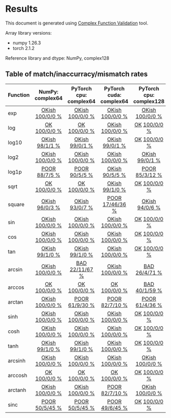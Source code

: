 
# Results

This document is generated using [Complex Function Validation](https://github.com/pearu/complex_function_validation) tool.

Array library versions:
- numpy 1.26.3
- torch 2.1.2

Reference library and dtype: NumPy, complex128

## Table of match/inaccurracy/mismatch rates

 | Function | NumPy: complex64 | PyTorch cpu: complex64 | PyTorch cuda: complex64 | PyTorch cpu: complex128 | PyTorch cuda: complex128 | 
 | :---- | :----: | :----: | :----: | :----: | :----: | 
 | exp | [OKish](https://placehold.co/15x15/green/gray?text=OK) [100/0/0 %](data/exp_NumPy_complex128_cpu_versus_NumPy_complex64_cpu.txt) | [OKish](https://placehold.co/15x15/green/gray?text=OK) [100/0/0 %](data/exp_NumPy_complex128_cpu_versus_PyTorch_complex64_cpu.txt) | [OKish](https://placehold.co/15x15/green/gray?text=OK) [100/0/0 %](data/exp_NumPy_complex128_cpu_versus_PyTorch_complex64_cuda.txt) | [OKish](https://placehold.co/15x15/green/gray?text=OK) [100/0/0 %](data/exp_NumPy_complex128_cpu_versus_PyTorch_complex128_cpu.txt) | [OK](https://placehold.co/15x15/green/black?text=OK) [100/0/0 %](data/exp_NumPy_complex128_cpu_versus_PyTorch_complex128_cuda.txt) | 
 | log | [OK](https://placehold.co/15x15/green/black?text=OK) [100/0/0 %](data/log_NumPy_complex128_cpu_versus_NumPy_complex64_cpu.txt) | [OK](https://placehold.co/15x15/green/black?text=OK) [100/0/0 %](data/log_NumPy_complex128_cpu_versus_PyTorch_complex64_cpu.txt) | [OKish](https://placehold.co/15x15/green/gray?text=OK) [100/0/0 %](data/log_NumPy_complex128_cpu_versus_PyTorch_complex64_cuda.txt) | [OK](https://placehold.co/15x15/green/black?text=OK) [100/0/0 %](data/log_NumPy_complex128_cpu_versus_PyTorch_complex128_cpu.txt) | [OKish](https://placehold.co/15x15/green/gray?text=OK) [99/0/1 %](data/log_NumPy_complex128_cpu_versus_PyTorch_complex128_cuda.txt) | 
 | log10 | [OKish](https://placehold.co/15x15/green/gray?text=OK) [98/1/1 %](data/log10_NumPy_complex128_cpu_versus_NumPy_complex64_cpu.txt) | [OKish](https://placehold.co/15x15/green/gray?text=OK) [99/0/1 %](data/log10_NumPy_complex128_cpu_versus_PyTorch_complex64_cpu.txt) | [OKish](https://placehold.co/15x15/green/gray?text=OK) [99/0/1 %](data/log10_NumPy_complex128_cpu_versus_PyTorch_complex64_cuda.txt) | [OK](https://placehold.co/15x15/green/black?text=OK) [100/0/0 %](data/log10_NumPy_complex128_cpu_versus_PyTorch_complex128_cpu.txt) | [OKish](https://placehold.co/15x15/green/gray?text=OK) [99/0/1 %](data/log10_NumPy_complex128_cpu_versus_PyTorch_complex128_cuda.txt) | 
 | log2 | [OKish](https://placehold.co/15x15/green/gray?text=OK) [100/0/0 %](data/log2_NumPy_complex128_cpu_versus_NumPy_complex64_cpu.txt) | [OKish](https://placehold.co/15x15/green/gray?text=OK) [100/0/0 %](data/log2_NumPy_complex128_cpu_versus_PyTorch_complex64_cpu.txt) | [OKish](https://placehold.co/15x15/green/gray?text=OK) [100/0/0 %](data/log2_NumPy_complex128_cpu_versus_PyTorch_complex64_cuda.txt) | [OKish](https://placehold.co/15x15/green/gray?text=OK) [99/0/1 %](data/log2_NumPy_complex128_cpu_versus_PyTorch_complex128_cpu.txt) | [OKish](https://placehold.co/15x15/green/gray?text=OK) [98/0/2 %](data/log2_NumPy_complex128_cpu_versus_PyTorch_complex128_cuda.txt) | 
 | log1p | [POOR](https://placehold.co/15x15/yellow/black?text=POOR) [88/7/5 %](data/log1p_NumPy_complex128_cpu_versus_NumPy_complex64_cpu.txt) | [POOR](https://placehold.co/15x15/yellow/black?text=POOR) [90/5/5 %](data/log1p_NumPy_complex128_cpu_versus_PyTorch_complex64_cpu.txt) | [OKish](https://placehold.co/15x15/green/gray?text=OK) [90/5/5 %](data/log1p_NumPy_complex128_cpu_versus_PyTorch_complex64_cuda.txt) | [POOR](https://placehold.co/15x15/yellow/black?text=POOR) [85/3/12 %](data/log1p_NumPy_complex128_cpu_versus_PyTorch_complex128_cpu.txt) | [POOR](https://placehold.co/15x15/yellow/black?text=POOR) [84/3/12 %](data/log1p_NumPy_complex128_cpu_versus_PyTorch_complex128_cuda.txt) | 
 | sqrt | [OK](https://placehold.co/15x15/green/black?text=OK) [100/0/0 %](data/sqrt_NumPy_complex128_cpu_versus_NumPy_complex64_cpu.txt) | [OK](https://placehold.co/15x15/green/black?text=OK) [100/0/0 %](data/sqrt_NumPy_complex128_cpu_versus_PyTorch_complex64_cpu.txt) | [OKish](https://placehold.co/15x15/green/gray?text=OK) [99/1/0 %](data/sqrt_NumPy_complex128_cpu_versus_PyTorch_complex64_cuda.txt) | [OK](https://placehold.co/15x15/green/black?text=OK) [100/0/0 %](data/sqrt_NumPy_complex128_cpu_versus_PyTorch_complex128_cpu.txt) | [OKish](https://placehold.co/15x15/green/gray?text=OK) [98/1/1 %](data/sqrt_NumPy_complex128_cpu_versus_PyTorch_complex128_cuda.txt) | 
 | square | [OKish](https://placehold.co/15x15/green/gray?text=OK) [96/0/3 %](data/square_NumPy_complex128_cpu_versus_NumPy_complex64_cpu.txt) | [OKish](https://placehold.co/15x15/green/gray?text=OK) [93/0/7 %](data/square_NumPy_complex128_cpu_versus_PyTorch_complex64_cpu.txt) | [POOR](https://placehold.co/15x15/yellow/black?text=POOR) [17/46/36 %](data/square_NumPy_complex128_cpu_versus_PyTorch_complex64_cuda.txt) | [OKish](https://placehold.co/15x15/green/gray?text=OK) [94/0/6 %](data/square_NumPy_complex128_cpu_versus_PyTorch_complex128_cpu.txt) | [POOR](https://placehold.co/15x15/yellow/black?text=POOR) [14/48/38 %](data/square_NumPy_complex128_cpu_versus_PyTorch_complex128_cuda.txt) | 
 | sin | [OKish](https://placehold.co/15x15/green/gray?text=OK) [100/0/0 %](data/sin_NumPy_complex128_cpu_versus_NumPy_complex64_cpu.txt) | [OKish](https://placehold.co/15x15/green/gray?text=OK) [100/0/0 %](data/sin_NumPy_complex128_cpu_versus_PyTorch_complex64_cpu.txt) | [OKish](https://placehold.co/15x15/green/gray?text=OK) [100/0/0 %](data/sin_NumPy_complex128_cpu_versus_PyTorch_complex64_cuda.txt) | [OK](https://placehold.co/15x15/green/black?text=OK) [100/0/0 %](data/sin_NumPy_complex128_cpu_versus_PyTorch_complex128_cpu.txt) | [OKish](https://placehold.co/15x15/green/gray?text=OK) [100/0/0 %](data/sin_NumPy_complex128_cpu_versus_PyTorch_complex128_cuda.txt) | 
 | cos | [OKish](https://placehold.co/15x15/green/gray?text=OK) [100/0/0 %](data/cos_NumPy_complex128_cpu_versus_NumPy_complex64_cpu.txt) | [OKish](https://placehold.co/15x15/green/gray?text=OK) [100/0/0 %](data/cos_NumPy_complex128_cpu_versus_PyTorch_complex64_cpu.txt) | [OKish](https://placehold.co/15x15/green/gray?text=OK) [100/0/0 %](data/cos_NumPy_complex128_cpu_versus_PyTorch_complex64_cuda.txt) | [OK](https://placehold.co/15x15/green/black?text=OK) [100/0/0 %](data/cos_NumPy_complex128_cpu_versus_PyTorch_complex128_cpu.txt) | [OKish](https://placehold.co/15x15/green/gray?text=OK) [100/0/0 %](data/cos_NumPy_complex128_cpu_versus_PyTorch_complex128_cuda.txt) | 
 | tan | [OKish](https://placehold.co/15x15/green/gray?text=OK) [99/1/0 %](data/tan_NumPy_complex128_cpu_versus_NumPy_complex64_cpu.txt) | [OKish](https://placehold.co/15x15/green/gray?text=OK) [99/1/0 %](data/tan_NumPy_complex128_cpu_versus_PyTorch_complex64_cpu.txt) | [OKish](https://placehold.co/15x15/green/gray?text=OK) [100/0/0 %](data/tan_NumPy_complex128_cpu_versus_PyTorch_complex64_cuda.txt) | [OK](https://placehold.co/15x15/green/black?text=OK) [100/0/0 %](data/tan_NumPy_complex128_cpu_versus_PyTorch_complex128_cpu.txt) | [OKish](https://placehold.co/15x15/green/gray?text=OK) [98/2/0 %](data/tan_NumPy_complex128_cpu_versus_PyTorch_complex128_cuda.txt) | 
 | arcsin | [OKish](https://placehold.co/15x15/green/gray?text=OK) [100/0/0 %](data/arcsin_NumPy_complex128_cpu_versus_NumPy_complex64_cpu.txt) | [BAD](https://placehold.co/15x15/red/black?text=BAD) [22/11/67 %](data/arcsin_NumPy_complex128_cpu_versus_PyTorch_complex64_cpu.txt) | [OKish](https://placehold.co/15x15/green/gray?text=OK) [100/0/0 %](data/arcsin_NumPy_complex128_cpu_versus_PyTorch_complex64_cuda.txt) | [BAD](https://placehold.co/15x15/red/black?text=BAD) [26/4/71 %](data/arcsin_NumPy_complex128_cpu_versus_PyTorch_complex128_cpu.txt) | [OKish](https://placehold.co/15x15/green/gray?text=OK) [100/0/0 %](data/arcsin_NumPy_complex128_cpu_versus_PyTorch_complex128_cuda.txt) | 
 | arccos | [OK](https://placehold.co/15x15/green/black?text=OK) [100/0/0 %](data/arccos_NumPy_complex128_cpu_versus_NumPy_complex64_cpu.txt) | [OK](https://placehold.co/15x15/green/black?text=OK) [100/0/0 %](data/arccos_NumPy_complex128_cpu_versus_PyTorch_complex64_cpu.txt) | [OK](https://placehold.co/15x15/green/black?text=OK) [100/0/0 %](data/arccos_NumPy_complex128_cpu_versus_PyTorch_complex64_cuda.txt) | [BAD](https://placehold.co/15x15/red/black?text=BAD) [40/1/59 %](data/arccos_NumPy_complex128_cpu_versus_PyTorch_complex128_cpu.txt) | [OK](https://placehold.co/15x15/green/black?text=OK) [100/0/0 %](data/arccos_NumPy_complex128_cpu_versus_PyTorch_complex128_cuda.txt) | 
 | arctan | [OKish](https://placehold.co/15x15/green/gray?text=OK) [100/0/0 %](data/arctan_NumPy_complex128_cpu_versus_NumPy_complex64_cpu.txt) | [POOR](https://placehold.co/15x15/yellow/black?text=POOR) [61/9/30 %](data/arctan_NumPy_complex128_cpu_versus_PyTorch_complex64_cpu.txt) | [POOR](https://placehold.co/15x15/yellow/black?text=POOR) [82/7/10 %](data/arctan_NumPy_complex128_cpu_versus_PyTorch_complex64_cuda.txt) | [POOR](https://placehold.co/15x15/yellow/black?text=POOR) [61/4/36 %](data/arctan_NumPy_complex128_cpu_versus_PyTorch_complex128_cpu.txt) | [POOR](https://placehold.co/15x15/yellow/black?text=POOR) [85/2/12 %](data/arctan_NumPy_complex128_cpu_versus_PyTorch_complex128_cuda.txt) | 
 | sinh | [OKish](https://placehold.co/15x15/green/gray?text=OK) [100/0/0 %](data/sinh_NumPy_complex128_cpu_versus_NumPy_complex64_cpu.txt) | [OKish](https://placehold.co/15x15/green/gray?text=OK) [100/0/0 %](data/sinh_NumPy_complex128_cpu_versus_PyTorch_complex64_cpu.txt) | [OKish](https://placehold.co/15x15/green/gray?text=OK) [100/0/0 %](data/sinh_NumPy_complex128_cpu_versus_PyTorch_complex64_cuda.txt) | [OK](https://placehold.co/15x15/green/black?text=OK) [100/0/0 %](data/sinh_NumPy_complex128_cpu_versus_PyTorch_complex128_cpu.txt) | [OKish](https://placehold.co/15x15/green/gray?text=OK) [100/0/0 %](data/sinh_NumPy_complex128_cpu_versus_PyTorch_complex128_cuda.txt) | 
 | cosh | [OKish](https://placehold.co/15x15/green/gray?text=OK) [100/0/0 %](data/cosh_NumPy_complex128_cpu_versus_NumPy_complex64_cpu.txt) | [OKish](https://placehold.co/15x15/green/gray?text=OK) [100/0/0 %](data/cosh_NumPy_complex128_cpu_versus_PyTorch_complex64_cpu.txt) | [OKish](https://placehold.co/15x15/green/gray?text=OK) [100/0/0 %](data/cosh_NumPy_complex128_cpu_versus_PyTorch_complex64_cuda.txt) | [OK](https://placehold.co/15x15/green/black?text=OK) [100/0/0 %](data/cosh_NumPy_complex128_cpu_versus_PyTorch_complex128_cpu.txt) | [OKish](https://placehold.co/15x15/green/gray?text=OK) [100/0/0 %](data/cosh_NumPy_complex128_cpu_versus_PyTorch_complex128_cuda.txt) | 
 | tanh | [OKish](https://placehold.co/15x15/green/gray?text=OK) [99/1/0 %](data/tanh_NumPy_complex128_cpu_versus_NumPy_complex64_cpu.txt) | [OKish](https://placehold.co/15x15/green/gray?text=OK) [99/1/0 %](data/tanh_NumPy_complex128_cpu_versus_PyTorch_complex64_cpu.txt) | [OKish](https://placehold.co/15x15/green/gray?text=OK) [100/0/0 %](data/tanh_NumPy_complex128_cpu_versus_PyTorch_complex64_cuda.txt) | [OK](https://placehold.co/15x15/green/black?text=OK) [100/0/0 %](data/tanh_NumPy_complex128_cpu_versus_PyTorch_complex128_cpu.txt) | [OKish](https://placehold.co/15x15/green/gray?text=OK) [98/2/0 %](data/tanh_NumPy_complex128_cpu_versus_PyTorch_complex128_cuda.txt) | 
 | arcsinh | [OKish](https://placehold.co/15x15/green/gray?text=OK) [100/0/0 %](data/arcsinh_NumPy_complex128_cpu_versus_NumPy_complex64_cpu.txt) | [OKish](https://placehold.co/15x15/green/gray?text=OK) [100/0/0 %](data/arcsinh_NumPy_complex128_cpu_versus_PyTorch_complex64_cpu.txt) | [OKish](https://placehold.co/15x15/green/gray?text=OK) [100/0/0 %](data/arcsinh_NumPy_complex128_cpu_versus_PyTorch_complex64_cuda.txt) | [OKish](https://placehold.co/15x15/green/gray?text=OK) [100/0/0 %](data/arcsinh_NumPy_complex128_cpu_versus_PyTorch_complex128_cpu.txt) | [OKish](https://placehold.co/15x15/green/gray?text=OK) [100/0/0 %](data/arcsinh_NumPy_complex128_cpu_versus_PyTorch_complex128_cuda.txt) | 
 | arccosh | [OK](https://placehold.co/15x15/green/black?text=OK) [100/0/0 %](data/arccosh_NumPy_complex128_cpu_versus_NumPy_complex64_cpu.txt) | [OK](https://placehold.co/15x15/green/black?text=OK) [100/0/0 %](data/arccosh_NumPy_complex128_cpu_versus_PyTorch_complex64_cpu.txt) | [OK](https://placehold.co/15x15/green/black?text=OK) [100/0/0 %](data/arccosh_NumPy_complex128_cpu_versus_PyTorch_complex64_cuda.txt) | [OK](https://placehold.co/15x15/green/black?text=OK) [100/0/0 %](data/arccosh_NumPy_complex128_cpu_versus_PyTorch_complex128_cpu.txt) | [OK](https://placehold.co/15x15/green/black?text=OK) [100/0/0 %](data/arccosh_NumPy_complex128_cpu_versus_PyTorch_complex128_cuda.txt) | 
 | arctanh | [OKish](https://placehold.co/15x15/green/gray?text=OK) [100/0/0 %](data/arctanh_NumPy_complex128_cpu_versus_NumPy_complex64_cpu.txt) | [OKish](https://placehold.co/15x15/green/gray?text=OK) [100/0/0 %](data/arctanh_NumPy_complex128_cpu_versus_PyTorch_complex64_cpu.txt) | [POOR](https://placehold.co/15x15/yellow/black?text=POOR) [82/7/10 %](data/arctanh_NumPy_complex128_cpu_versus_PyTorch_complex64_cuda.txt) | [OKish](https://placehold.co/15x15/green/gray?text=OK) [100/0/0 %](data/arctanh_NumPy_complex128_cpu_versus_PyTorch_complex128_cpu.txt) | [POOR](https://placehold.co/15x15/yellow/black?text=POOR) [85/2/12 %](data/arctanh_NumPy_complex128_cpu_versus_PyTorch_complex128_cuda.txt) | 
 | sinc | [POOR](https://placehold.co/15x15/yellow/black?text=POOR) [50/5/45 %](data/sinc_NumPy_complex128_cpu_versus_NumPy_complex64_cpu.txt) | [POOR](https://placehold.co/15x15/yellow/black?text=POOR) [50/5/45 %](data/sinc_NumPy_complex128_cpu_versus_PyTorch_complex64_cpu.txt) | [POOR](https://placehold.co/15x15/yellow/black?text=POOR) [49/6/45 %](data/sinc_NumPy_complex128_cpu_versus_PyTorch_complex64_cuda.txt) | [OK](https://placehold.co/15x15/green/black?text=OK) [100/0/0 %](data/sinc_NumPy_complex128_cpu_versus_PyTorch_complex128_cpu.txt) | [POOR](https://placehold.co/15x15/yellow/black?text=POOR) [88/1/11 %](data/sinc_NumPy_complex128_cpu_versus_PyTorch_complex128_cuda.txt) | 
